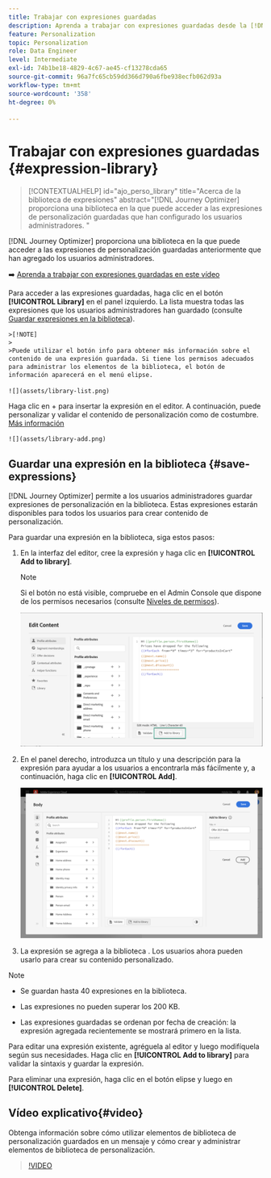 ```yaml
---
title: Trabajar con expresiones guardadas
description: Aprenda a trabajar con expresiones guardadas desde la [!DNL Journey Optimizer] biblioteca.
feature: Personalization
topic: Personalization
role: Data Engineer
level: Intermediate
exl-id: 74b1be18-4829-4c67-ae45-cf13278cda65
source-git-commit: 96a7fc65cb59dd366d790a6fbe938ecfb062d93a
workflow-type: tm+mt
source-wordcount: '358'
ht-degree: 0%

---
```


# Trabajar con expresiones guardadas {#expression-library}

>[!CONTEXTUALHELP]
>id="ajo_perso_library"
>title="Acerca de la biblioteca de expresiones"
>abstract="[!DNL Journey Optimizer] proporciona una biblioteca en la que puede acceder a las expresiones de personalización guardadas que han configurado los usuarios administradores. "

[!DNL Journey Optimizer] proporciona una biblioteca en la que puede acceder a las expresiones de personalización guardadas anteriormente que han agregado los usuarios administradores.

➡️ [Aprenda a trabajar con expresiones guardadas en este vídeo](#video-preview)

Para acceder a las expresiones guardadas, haga clic en el botón **[!UICONTROL Library]** en el panel izquierdo. La lista muestra todas las expresiones que los usuarios administradores han guardado (consulte [Guardar expresiones en la biblioteca](#save-expressions)).

    >[!NOTE]
    >
    >Puede utilizar el botón info para obtener más información sobre el contenido de una expresión guardada. Si tiene los permisos adecuados para administrar los elementos de la biblioteca, el botón de información aparecerá en el menú elipse.
    
    ![](assets/library-list.png)

Haga clic en + para insertar la expresión en el editor. A continuación, puede personalizar y validar el contenido de personalización como de costumbre. [Más información](../personalization/personalization-build-expressions.md)

    ![](assets/library-add.png)

## Guardar una expresión en la biblioteca {#save-expressions}

[!DNL Journey Optimizer] permite a los usuarios administradores guardar expresiones de personalización en la biblioteca. Estas expresiones estarán disponibles para todos los usuarios para crear contenido de personalización.

Para guardar una expresión en la biblioteca, siga estos pasos:

1. En la interfaz del editor, cree la expresión y haga clic en **[!UICONTROL Add to library]**.

   >[!NOTE]
   >
   >Si el botón no está visible, compruebe en el Admin Console que dispone de los permisos necesarios (consulte [Niveles de permisos](../administration/high-low-permissions.md)).

   ![](assets/library-save.png)

1. En el panel derecho, introduzca un título y una descripción para la expresión para ayudar a los usuarios a encontrarla más fácilmente y, a continuación, haga clic en **[!UICONTROL Add]**.

   ![](assets/add-expression.png)

1. La expresión se agrega a la biblioteca . Los usuarios ahora pueden usarlo para crear su contenido personalizado.


>[!NOTE]
>
>* Se guardan hasta 40 expresiones en la biblioteca.
>
>* Las expresiones no pueden superar los 200 KB.
>
>* Las expresiones guardadas se ordenan por fecha de creación: la expresión agregada recientemente se mostrará primero en la lista.



Para editar una expresión existente, agréguela al editor y luego modifíquela según sus necesidades. Haga clic en **[!UICONTROL Add to library]** para validar la sintaxis y guardar la expresión.

Para eliminar una expresión, haga clic en el botón elipse y luego en **[!UICONTROL Delete]**.

## Vídeo explicativo{#video}

Obtenga información sobre cómo utilizar elementos de biblioteca de personalización guardados en un mensaje y cómo crear y administrar elementos de biblioteca de personalización.

>[!VIDEO](https://video.tv.adobe.com/v/340941?quality=12)

